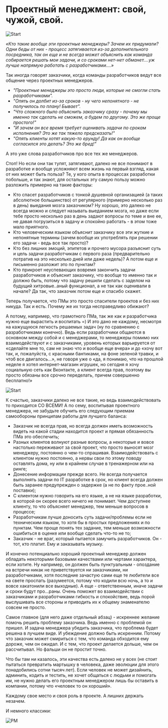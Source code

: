 # Проектный менеджмент: свой, чужой, свой.

![Start](img/pm.jpg)

*«Кто такие вообще эти проектные менеджеры? Зачем их придумали? Одни беды от них - процесс затягивается из-за дополнительного посредника, так он еще и не всегда может объяснить как команда собирается решать мои задачи, и со сроками нет-нет обманет….уж лучше напрямую работать с разработчиками….»*

Так иногда говорят заказчики, когда команды разработчиков ведут все общение через проектных менеджеров.

* *"Проектные менеджеры это просто люди, которые не смогли стать разработчиками".*
* *"Опять он долбит из-за сроков - ну чего непонятного - не получилось по плану! Бывает".* 
* *"Что сложного было объяснить заказчику сразу - почему мы именно так сделать не сможем, а будем по другому. Это же проще простого!"*
* *"И зачем он все время требует оценивать задачи по срокам исполнения? Это же так тяжело предсказать!"* 
* *"Опять клиенты хотят какую-то ерунду! Да как он вообще согласился это делать? Это же бред!"*


А это уже слова разработчиков про все тех же менеджеров. 

Стоп! Но если они так тупят, затягивают, далеко не все понимают в разработке и вообще усложняют всем жизнь на первый взгляд, какая от них может быть польза? Те, у кого опыта в процессах разработки побольше, и так знают, для остальных эту самую пользу можно разложить примерно на такие факторы:

* Кто спасет разработчиков с тонкой душевной организацией (а таких абсолютное большинство) от регулярного (примерно несколько раз в день) выедания мозга заказчиком? Ну хорошо, это далеко не всегда можно и следует называть выеданием мозга, но даже если тебе просто несколько раз в день задают вопросы по теме и вне ее, не давая погрузиться в задачу и спокойно работать - в этом тоже мало приятного.
* Кто человеческим языком объяснит заказчику все эти жуткие и непонятные термины (зачем вообще их употреблять при решении его задачи - ведь все так просто)?
* Кто без лишних эмоций, эпитетов и прочего мусора разъяснит суть и цель задачи разработчикам с первого раза (предварительно потратив на это несколько дней или даже недель)? А потом еще и письменно разложит это по пунктам?
* Кто прикроет неуспевающих вовремя закончить задачи разработчиков и объяснит заказчику, что вообще то именно так и должно быть, потому что задачу решили сделать с заделом на будущий хитровые..аный функционал, а не так как оценивали в начале? Да так, что заказчик потом еще и спасибо скажет.


Теперь получается, что ПМы это просто спасители проектов и без них никуда. Так и есть. Почему же их тогда несправедливо обижают?

А потому, например, что грамотного ПМа, так же как и разработчика нужно еще вырастить и воспитать =) И это дано не каждому, несмотря на кажущуюся легкость решаемых задач (ну по сравнению с разработчиками конечно). Ведь если разработчики общаются в основном между собой и с менеджерами, то менеджеры помимо них взаимодействуют и с заказчиками, уровень которых варьируется от «сделайте мне то, сам не знаю что и вообще еще вчера» и до «хочу вот так, и, пожалуйста, с красными бантиками, на фоне зеленой травки, и чтоб все двигалось…», не говоря уже о «да, я понимаю, что на прошлой неделе я хотел интернет-магазин игрушек, но сегодня я хочу социальную сеть как Вконтакте, а клиент всегда прав, поэтому вы просто обязаны все срочно переделать, причем совершенно бесплатно!» 

![Start](img/pm1.jpg)

К счастью, заказчики далеко не все такие, но ведь взаимодействовать то приходится СО ВСЕМИ! А по сему, воспитывая проектного менеджера, не забудьте обучить его следующим приемам самообороны принципам работы для лучшего баланса:

* Заказчик не всегда прав, но всегда должен иметь возможность видеть на какой стадии находится проект и прямая обязанность ПМа это обеспечить;
* Разных клиентов волнуют разные вопросы, а некоторые и вовсе настолько переживают за свой проект, что просто выносят мозг менеджеру, постоянно о чем-то спрашивая. Взаимодействовать с клиентом нужно постоянно, а нервы свои по этому поводу оставлять дома, ну или в крайнем случае в тренажерном или на ринге;
* Донесение информации прежде всего. Не всегда получается выполнять задачи по IT разработке в срок, но клиент всегда должен быть заранее предупрежден о задержке (а не по факту прое..ной поставки);
* С клиентом нужно говорить на его языке, а не на языке разработки, в которой он скорее всего ничего не понимает. Чем доступнее клиенту, то что объясняет менеджер, тем меньше вопросов в процессе;
* Разработчикам лучше доносить суть задачи/проблемы если не техническим языком, то хотя бы в простых предложениях и по пунктам. Чем проще понять тех задание, тем меньше возможности ошибиться в оценке или вообще сделать что-то не то;
* Заказчик - не враг, который пытается замучить разработчиков. Он - тот, кто платит. Ему и заказывать музыку.

И конечно потенциально хороший проектный менеджер должен обладать некоторыми базовыми качествами или чертами характера, если хотите. Ну например, он должен быть пунктуальным - опоздание на встречи никак не приветствуется ни заказчиками, ни разработчиками, хотя последние зачастую сами еще те любители все на свете проспать (разумеется, потому что кодили всю ночь, а то и вовсе хакатонили все выходные). А еще - ответственным, иначе задачи и сроки будут про…раны. Очень поможет во взаимодействии  с заказчиками и разработчиками гибкость и спокойствие, ведь порой выслушивать все стороны и приводить их к общему знаменателю совсем не просто.

Самое главное (для него даже отдельный абзац) - искреннее желание помочь решить проблему заказчика. Ведь именно с проблемой он пришел. И задача менеджера убедить заказчика, что проблема будет решена в лучшем виде. И убеждение должно быть искренним. Потому что заказчик может смириться с тем, что команда обходится ему дороже, чем он ожидал. И с тем, что проект делается дольше, чем он рассчитывал. Но фальши он не простит точно.

Что бы там ни казалось, эти качества есть далеко не у всех (не стоит пытаться превратить мартышку в человека, даже эволюции для этого понадобились сотни тысяч лет). Если человек не может дизайнить, админить, кодить и тестить, не хочет общаться с людьми и помогать им, не нужно делать его проектным менеджером лишь бы оставить в компании, потому что «человек то он хороший». 

Каждому свое место и своя роль в проекте. А лишних держать незачем. 

И немного классики:

![PM](img/tyreswing-ITproject.jpg)






